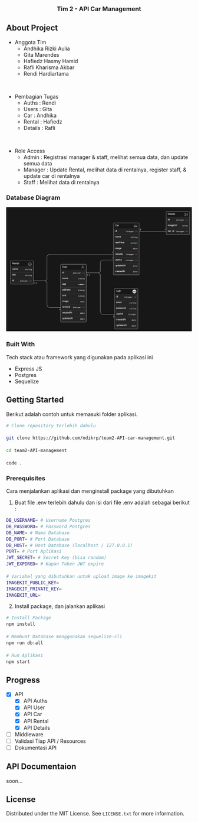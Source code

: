<div align="center">
  <h3> Tim 2 - API Car Management </h3>
</div>

<!-- ABOUT THE PROJECT -->

## About Project

- Anggota Tim
  - Andhika Rizki Aulia
  - Gita Marendes
  - Hafiedz Hasmy Hamid
  - Rafli Kharisma Akbar
  - Rendi Hardiartama

<br>

- Pembagian Tugas
  - Auths : Rendi
  - Users : Gita
  - Car : Andhika
  - Rental : Hafiedz
  - Details : Rafli

<br>

- Role Access
  - Admin : Registrasi manager & staff, melihat semua data, dan update semua data
  - Manager : Update Rental, melihat data di rentalnya, register staff, & update car di rentalnya
  - Staff : Melihat data di rentalnya

### Database Diagram

![Database Diagram](./docs/erd_tim2.png)

### Built With

Tech stack atau framework yang digunakan pada aplikasi ini

<ul>
   <li> Express JS 
   <li> Postgres 
   <li> Sequelize 
</ul>

<!-- GETTING STARTED -->

## Getting Started

Berikut adalah contoh untuk memasuki folder aplikasi.

```bash
# Clone repository terlebih dahulu

git clone https://github.com/ndikrp/team2-API-car-management.git

cd team2-API-management

code .

```

### Prerequisites

Cara menjalankan aplikasi dan menginstall package yang dibutuhkan

1. Buat file .env terlebih dahulu dan isi dari file .env adalah sebagai berikut :

```bash
DB_USERNAME= # Username Postgres
DB_PASSWORD= # Password Postgres
DB_NAME= # Nama Database
DB_PORT= # Port Database
DB_HOST= # Host Database (localhost / 127.0.0.1)
PORT= # Port Aplikasi
JWT_SECRET= # Secret Key (bisa random)
JWT_EXPIRED= # Kapan Token JWT expire

# Variabel yang dibutuhkan untuk upload image ke imagekit
IMAGEKIT_PUBLIC_KEY=
IMAGEKIT_PRIVATE_KEY=
IMAGEKIT_URL=
```

2. Install package, dan jalankan aplikasi

```bash
# Install Package
npm install

# Membuat Database menggunakan sequelize-cli
npm run db:all

# Run Aplikasi
npm start
```

<!-- ROADMAP -->

## Progress

- [x] API
  - [x] API Auths
  - [x] API User
  - [x] API Car
  - [x] API Rental
  - [x] API Details
- [ ] Middleware
- [ ] Validasi Tiap API / Resources
- [ ] Dokumentasi API

<!-- API Docs -->

## API Documentaion

soon...

<!-- LICENSE -->

## License

Distributed under the MIT License. See `LICENSE.txt` for more information.
